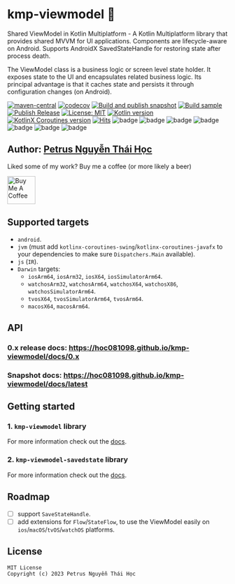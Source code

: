 # kmp-viewmodel 🔆

Shared ViewModel in Kotlin Multiplatform - A Kotlin Multiplatform library that provides shared MVVM
for UI applications.
Components are lifecycle-aware on Android.
Supports AndroidX SavedStateHandle for restoring state after process death.

The ViewModel class is a business logic or screen level state holder.
It exposes state to the UI and encapsulates related business logic.
Its principal advantage is that it caches state and persists it through configuration changes (on Android).

[![maven-central](https://img.shields.io/maven-central/v/io.github.hoc081098/kmp-viewmodel)](https://search.maven.org/search?q=g:io.github.hoc081098%20kmp-viewmodel)
[![codecov](https://codecov.io/gh/hoc081098/kmp-viewmodel/branch/master/graph/badge.svg?token=jBFg12osvP)](https://codecov.io/gh/hoc081098/kmp-viewmodel)
[![Build and publish snapshot](https://github.com/hoc081098/kmp-viewmodel/actions/workflows/build.yml/badge.svg)](https://github.com/hoc081098/kmp-viewmodel/actions/workflows/build.yml)
[![Build sample](https://github.com/hoc081098/kmp-viewmodel/actions/workflows/sample.yml/badge.svg)](https://github.com/hoc081098/kmp-viewmodel/actions/workflows/sample.yml)
[![Publish Release](https://github.com/hoc081098/kmp-viewmodel/actions/workflows/publish-release.yml/badge.svg)](https://github.com/hoc081098/kmp-viewmodel/actions/workflows/publish-release.yml)
[![License: MIT](https://img.shields.io/badge/License-MIT-yellow.svg)](https://opensource.org/licenses/MIT)
[![Kotlin version](https://img.shields.io/badge/Kotlin-1.7.21-blueviolet?logo=kotlin&logoColor=white)](http://kotlinlang.org)
[![KotlinX Coroutines version](https://img.shields.io/badge/Kotlinx_Coroutines-1.6.4-blueviolet?logo=kotlin&logoColor=white)](https://github.com/Kotlin/kotlinx.coroutines/releases/tag/1.6.4)
[![Hits](https://hits.seeyoufarm.com/api/count/incr/badge.svg?url=https%3A%2F%2Fgithub.com%2Fhoc081098%2Fkmp-viewmodel&count_bg=%2379C83D&title_bg=%23555555&icon=&icon_color=%23E7E7E7&title=hits&edge_flat=false)](https://hits.seeyoufarm.com)
![badge][badge-jvm]
![badge][badge-android]
![badge][badge-js]
![badge][badge-ios]
![badge][badge-mac]
![badge][badge-tvos]
![badge][badge-watchos]

## Author: [Petrus Nguyễn Thái Học](https://github.com/hoc081098)

Liked some of my work? Buy me a coffee (or more likely a beer)

<a href="https://www.buymeacoffee.com/hoc081098" target="_blank"><img src="https://cdn.buymeacoffee.com/buttons/v2/default-blue.png" alt="Buy Me A Coffee" height=64></a>

## Supported targets

- `android`.
- `jvm` (must add `kotlinx-coroutines-swing`/`kotlinx-coroutines-javafx` to your dependencies to
  make sure `Dispatchers.Main` available).
- `js` (`IR`).
- `Darwin` targets:
  - `iosArm64`, `iosArm32`, `iosX64`, `iosSimulatorArm64`.
  - `watchosArm32`, `watchosArm64`, `watchosX64`, `watchosX86`, `watchosSimulatorArm64`.
  - `tvosX64`, `tvosSimulatorArm64`, `tvosArm64`.
  - `macosX64`, `macosArm64`.

## API

### 0.x release docs: https://hoc081098.github.io/kmp-viewmodel/docs/0.x

### Snapshot docs: https://hoc081098.github.io/kmp-viewmodel/docs/latest

## Getting started

### 1. `kmp-viewmodel` library

For more information check out the [docs][1].

### 2. `kmp-viewmodel-savedstate` library

For more information check out the [docs][2].

## Roadmap

- [ ] support `SaveStateHandle`.
- [ ] add extensions for `Flow`/`StateFlow`, to use the ViewModel easily on `ios`/`macOS`/`tvOS`/`watchOS` platforms.

## License

```license
MIT License
Copyright (c) 2023 Petrus Nguyễn Thái Học
```

[badge-android]: http://img.shields.io/badge/android-6EDB8D.svg?style=flat

[badge-ios]: http://img.shields.io/badge/ios-CDCDCD.svg?style=flat

[badge-js]: http://img.shields.io/badge/js-F8DB5D.svg?style=flat

[badge-jvm]: http://img.shields.io/badge/jvm-DB413D.svg?style=flat

[badge-linux]: http://img.shields.io/badge/linux-2D3F6C.svg?style=flat

[badge-windows]: http://img.shields.io/badge/windows-4D76CD.svg?style=flat
[badge-mac]: http://img.shields.io/badge/macos-111111.svg?style=flat
[badge-watchos]: http://img.shields.io/badge/watchos-C0C0C0.svg?style=flat
[badge-tvos]: http://img.shields.io/badge/tvos-808080.svg?style=flat
[badge-wasm]: https://img.shields.io/badge/wasm-624FE8.svg?style=flat
[badge-nodejs]: https://img.shields.io/badge/nodejs-68a063.svg?style=flat

[1]: /viewmodel
[2]: /viewmodel-savedstate
